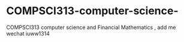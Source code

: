 # COMPSCI313-computer-science-
COMPSCI313 computer  science  and Financial Mathematics , add me wechat iuww1314
